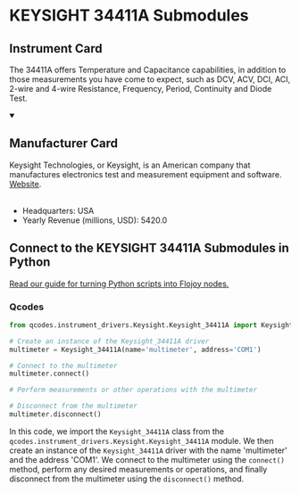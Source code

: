 
# KEYSIGHT 34411A Submodules

## Instrument Card

The 34411A offers Temperature and Capacitance capabilities, in addition to those measurements you have come to expect, such as DCV, ACV, DCI, ACI, 2-wire and 4-wire Resistance, Frequency, Period, Continuity and Diode Test.

<details open>
<summary><h2>Manufacturer Card</h2></summary>
Keysight Technologies, or Keysight, is an American company that manufactures electronics test and measurement equipment and software. <a href=https://www.keysight.com/us/en/home.html>Website</a>.
<br></br>
<ul>
  <li>Headquarters: USA</li>
  <li>Yearly Revenue (millions, USD): 5420.0</li>
</ul>
</details>

## Connect to the KEYSIGHT 34411A Submodules in Python

[Read our guide for turning Python scripts into Flojoy nodes.](https://docs.flojoy.ai/custom-nodes/creating-custom-node/)


### Qcodes

```python
from qcodes.instrument_drivers.Keysight.Keysight_34411A import Keysight_34411A

# Create an instance of the Keysight_34411A driver
multimeter = Keysight_34411A(name='multimeter', address='COM1')

# Connect to the multimeter
multimeter.connect()

# Perform measurements or other operations with the multimeter

# Disconnect from the multimeter
multimeter.disconnect()
```

In this code, we import the `Keysight_34411A` class from the `qcodes.instrument_drivers.Keysight.Keysight_34411A` module. We then create an instance of the `Keysight_34411A` driver with the name 'multimeter' and the address 'COM1'. We connect to the multimeter using the `connect()` method, perform any desired measurements or operations, and finally disconnect from the multimeter using the `disconnect()` method.

